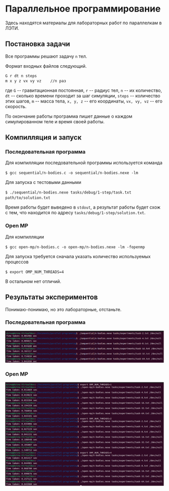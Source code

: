 # Параллельное программирование

Здесь находятся материалы для лабораторных работ по параллелкам в ЛЭТИ.

## Постановка задачи

Все программы решают задачу `n` тел.

Формат входных файлов следующий.

```
G r dt n steps
m x y z vx vy vz	//n раз
```

где `G` -- гравитационная постоянная, `r` -- радиус тел, `n` -- их количество, `dt` -- сколько времени проходит за шаг симуляции, `steps` -- количество этих шагов, `m` -- масса тела, `x, y, z` -- его координаты, `vx, vy, vz` -- его скорость.

По окончание работы программа пишет данные о каждом симулированном теле и время своей работы.

## Компилляция и запуск

### Последовательная программа

Для компилляции последовательной программы используется команда

`$ gcc sequential/n-bodies.c -o sequential/n-bodies.nexe -lm`

Для запуска с тестовыми данными

`$ ./sequential/n-bodies.nexe tasks/debug/1-step/task.txt path/to/solution.txt`

Время работы будет выведено в `stdout`, а результат работы будет схож с тем, что находится по адресу `tasks/debug/1-step/solution.txt`.

### Open MP

Для компилляции

`$ gcc open-mp/n-bodies.c -o open-mp/n-bodies.nexe -lm -fopenmp`

Для запуска требуется сначала указать количество используемых процессов

`$ export OMP_NUM_THREADS=4`

В остальном нет отличий.

## Результаты экспериментов

Понимаю-понимаю, но это лабораторные, отстаньте.

### Последовательная программа

![sequential](res/sequential.png)

### Open MP

![open-mp](res/open-mp.png)
